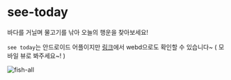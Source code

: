 # see-today

바다를 거닐며 물고기를 낚아 오늘의 행운을 찾아보세요!

`see today`는 안드로이드 어플이지만 [링크](https://see-today.s3.ap-northeast-2.amazonaws.com/index.html)에서 webd으로도 확인할 수 있습니다~ ( 모바일 뷰로 봐주세요~! )


![fish-all](https://user-images.githubusercontent.com/20200204/196439268-759b7e64-ecd3-4465-aac3-69aebcfa2ce3.gif)
